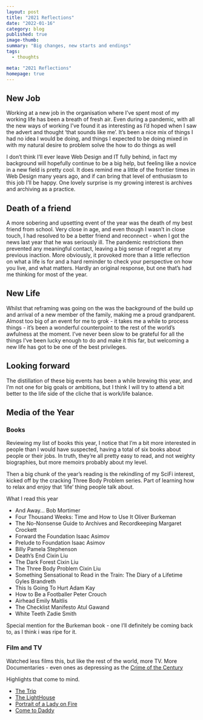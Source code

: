 ```yaml
---
layout: post
title: "2021 Reflections"
date: "2022-01-16"
category: blog
published: true
image-thumb:
summary: "Big changes, new starts and endings"
tags:
  - thoughts

meta: "2021 Reflections"
homepage: true
---
```


## New Job

Working at a new job in the organisation where I’ve spent most of my working life has been a breath of fresh air. Even during a pandemic, with all the new ways of working I’ve found it as interesting as I’d hoped when I saw the advert and thought ‘that sounds like me’. It’s been a nice mix of things I had no idea I would be doing, and things I expected to be doing mixed in with my natural desire to problem solve the how to do things as well

I don’t think I’ll ever leave Web Design and IT fully behind, in fact my background will hopefully continue to be a big help, but feeling like a novice in a new field is pretty cool. It does remind me a little of the frontier times in Web Design many years ago, and if can bring that level of enthusiasm to this job I’ll be happy. One lovely surprise is my growing interest is archives and archiving as a practice.

## Death of a friend

A more sobering and upsetting event of the year was the death of my best friend from school. Very close in age, and even though I wasn’t in close touch, I had resolved to be a better friend and reconnect - when I got the news last year that he was seriously ill. The pandemic restrictions then prevented any meaningful contact, leaving a big sense of regret at my previous inaction. More obviously, it provoked more than a little reflection on what a life is for and a hard reminder to check your perspective on how you live, and what matters. Hardly an original response, but one that’s had me thinking for most of the year.

## New Life

Whilst that reframing was going on the was the background of the build up and arrival of a new member of the family, making me a proud grandparent. Almost too big of an event for me to grok - it takes me a while to process things - it’s been a wonderful counterpoint to the rest of the world’s awfulness at the moment. I’ve never been slow to be grateful for all the things I’ve been lucky enough to do and make it this far, but welcoming a new life has got to be one of the best privileges.

## Looking forward

The distillation of these big events has been a while brewing this year, and I’m not one for big goals or ambitions, but I think I will try to attend a bit better to the life side of the cliche that is work/life balance. 

## Media of the Year

### Books

Reviewing my list of books this year, I notice that I’m a bit more interested in people than I would have suspected, having a total of six books about people or their jobs. In truth, they’re all pretty easy to read, and not weighty biographies, but more memoirs probably about my level.

Then a big chunk of the year’s reading is the rekindling of my SciFi interest, kicked off by the cracking Three Body Problem series. Part of learning how to relax and enjoy that ‘life’ thing people talk about.

What I read this year

- And Away… Bob Mortimer
- Four Thousand Weeks: Time and How to Use It Oliver Burkeman
- The No-Nonsense Guide to Archives and Recordkeeping Margaret Crockett
- Forward the Foundation Isaac Asimov
- Prelude to Foundation Isaac Asimov
- Billy Pamela Stephenson
- Death’s End Cixin Liu
- The Dark Forest Cixin Liu
- The Three Body Problem Cixin Liu
- Something Sensational to Read in the Train: The Diary of a Lifetime Gyles Brandreth
- This Is Going To Hurt Adam Kay
- How to Be a Footballer Peter Crouch
- Airhead Emily Maitlis
- The Checklist Manifesto Atul Gawand
- White Teeth Zadie Smith

Special mention for the Burkeman book - one I’ll definitely be coming back to, as I think i was ripe for it.

### Film and TV

Watched less films this, but like the rest of the world, more TV. More Documentaries - even ones as depressing as the [Crime of the Century](https://letterboxd.com/mearso/film/the-crime-of-the-century-2021/)

Highlights that come to mind.

- [The Trip][trip]
- [The LightHouse][light]
- [Portrait of a Lady on Fire][lady]
- [Come to Daddy][daddy]

[trip]: https://boxd.it/sAfm
[light]: https://boxd.it/icFU
[lady]: https://boxd.it/jkPq
[daddy]: https://boxd.it/lAqK
